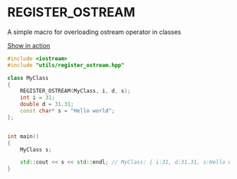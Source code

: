 # REGISTER_OSTREAM
A simple macro for overloading ostream operator in classes

[Show in action](https://godbolt.org/z/Wq3TW9K5E)

```C++
#include <iostream>
#include "utils/register_ostream.hpp"

class MyClass
{
    REGISTER_OSTREAM(MyClass, i, d, s);
    int i = 31;
    double d = 31.31;
    const char* s = "Hello world";
};


int main()
{
    MyClass s;

    std::cout << s << std::endl; // MyClass: { i:31, d:31.31, s:Hello world }
}
```
